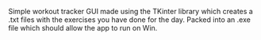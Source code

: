Simple workout tracker GUI made using the TKinter library which creates a .txt files with the exercises you have done for the day. Packed into an .exe file which should allow the app to run on Win.
